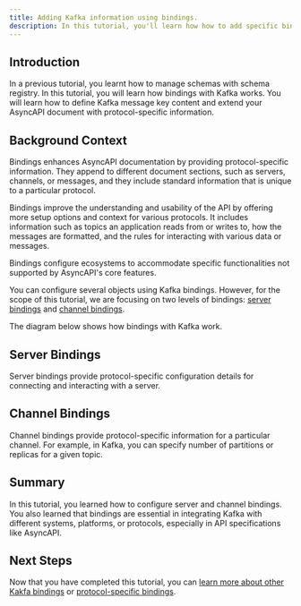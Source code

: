 ```yaml
---
title: Adding Kafka information using bindings.
description: In this tutorial, you'll learn how how to add specific bindings to AsyncAPI document.
---
```


## Introduction

In a previous tutorial, you learnt how to manage schemas with schema registry. In this tutorial, you will learn how bindings with Kafka works. You will learn how to define Kafka message key content and extend your AsyncAPI document with protocol-specific information.

## Background Context

Bindings enhances AsyncAPI documentation by providing protocol-specific information. They append to different document sections, such as servers, channels, or messages, and they include standard information that is unique to a particular protocol. 

Bindings improve the understanding and usability of the API by offering more setup options and context for various protocols. It includes information such as topics an application reads from or writes to, how the messages are formatted, and the rules for interacting with various data or messages. 

Bindings configure ecosystems to accommodate specific functionalities not supported by AsyncAPI's core features.

You can configure several objects using Kafka bindings. However, for the scope of this tutorial, we are focusing on two levels of bindings: [server bindings](https://github.com/asyncapi/bindings/tree/master/kafka#server-binding-object) and [channel bindings](https://github.com/asyncapi/bindings/tree/master/kafka#channel-binding-object). 


The diagram below shows how bindings with Kafka work. 



## Server Bindings

Server bindings provide protocol-specific configuration details for connecting and interacting with a server.

## Channel Bindings

Channel bindings provide protocol-specific information for a particular channel. For example, in Kafka, you can specify number of partitions or replicas for a given topic.

## Summary

In this tutorial, you learned how to configure server and channel bindings. You also learned that bindings are essential in integrating Kafka with different systems, platforms, or protocols, especially in API specifications like AsyncAPI. 


## Next Steps

Now that you have completed this tutorial, you can [learn more about other Kakfa bindings](https://github.com/asyncapi/bindings/tree/master/kafka) or [protocol-specific bindings](https://github.com/asyncapi/bindings).

